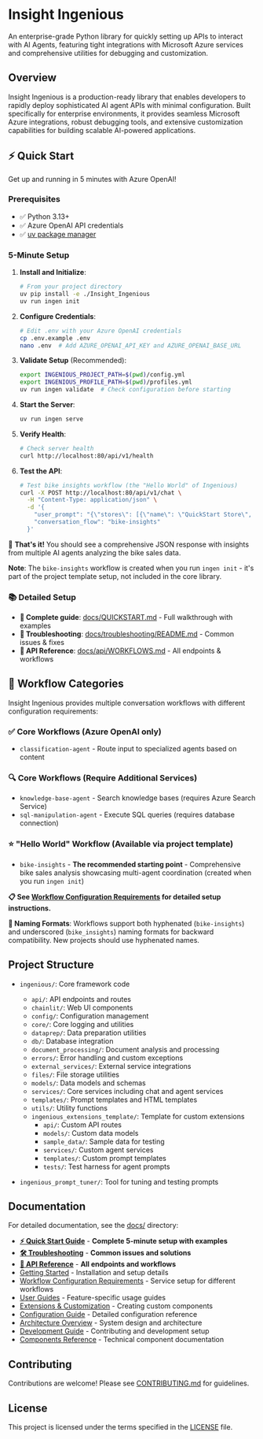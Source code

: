 # Insight Ingenious

An enterprise-grade Python library for quickly setting up APIs to interact with AI Agents, featuring tight integrations with Microsoft Azure services and comprehensive utilities for debugging and customization.

## Overview
Insight Ingenious is a production-ready library that enables developers to rapidly deploy sophisticated AI agent APIs with minimal configuration. Built specifically for enterprise environments, it provides seamless Microsoft Azure integrations, robust debugging tools, and extensive customization capabilities for building scalable AI-powered applications.

## ⚡ Quick Start

Get up and running in 5 minutes with Azure OpenAI!

### Prerequisites
- ✅ Python 3.13+
- ✅ Azure OpenAI API credentials
- ✅ [uv package manager](https://docs.astral.sh/uv/)

### 5-Minute Setup

1. **Install and Initialize**:
    ```bash
    # From your project directory
    uv pip install -e ./Insight_Ingenious
    uv run ingen init
    ```

2. **Configure Credentials**:
    ```bash
    # Edit .env with your Azure OpenAI credentials
    cp .env.example .env
    nano .env  # Add AZURE_OPENAI_API_KEY and AZURE_OPENAI_BASE_URL
    ```

3. **Validate Setup** (Recommended):
    ```bash
    export INGENIOUS_PROJECT_PATH=$(pwd)/config.yml
    export INGENIOUS_PROFILE_PATH=$(pwd)/profiles.yml
    uv run ingen validate  # Check configuration before starting
    ```

4. **Start the Server**:
    ```bash
    uv run ingen serve
    ```

5. **Verify Health**:
    ```bash
    # Check server health
    curl http://localhost:80/api/v1/health
    ```

6. **Test the API**:
    ```bash
    # Test bike insights workflow (the "Hello World" of Ingenious)
    curl -X POST http://localhost:80/api/v1/chat \
      -H "Content-Type: application/json" \
      -d '{
        "user_prompt": "{\"stores\": [{\"name\": \"QuickStart Store\", \"location\": \"NSW\", \"bike_sales\": [{\"product_code\": \"QS-001\", \"quantity_sold\": 1, \"sale_date\": \"2023-04-15\", \"year\": 2023, \"month\": \"April\", \"customer_review\": {\"rating\": 5.0, \"comment\": \"Perfect bike for getting started!\"}}], \"bike_stock\": []}], \"revision_id\": \"quickstart-1\", \"identifier\": \"hello-world\"}",
        "conversation_flow": "bike-insights"
      }'
    ```

🎉 **That's it!** You should see a comprehensive JSON response with insights from multiple AI agents analyzing the bike sales data.

**Note**: The `bike-insights` workflow is created when you run `ingen init` - it's part of the project template setup, not included in the core library.

### 📚 Detailed Setup
- **📖 Complete guide**: [docs/QUICKSTART.md](docs/QUICKSTART.md) - Full walkthrough with examples
- **🔧 Troubleshooting**: [docs/troubleshooting/README.md](docs/troubleshooting/README.md) - Common issues & fixes
- **📡 API Reference**: [docs/api/WORKFLOWS.md](docs/api/WORKFLOWS.md) - All endpoints & workflows

## 🎯 Workflow Categories

Insight Ingenious provides multiple conversation workflows with different configuration requirements:

### ✅ **Core Workflows (Azure OpenAI only)**
- `classification-agent` - Route input to specialized agents based on content

### 🔍 **Core Workflows (Require Additional Services)**
- `knowledge-base-agent` - Search knowledge bases (requires Azure Search Service)
- `sql-manipulation-agent` - Execute SQL queries (requires database connection)

### ⭐ **"Hello World" Workflow** (Available via project template)
- `bike-insights` - **The recommended starting point** - Comprehensive bike sales analysis showcasing multi-agent coordination (created when you run `ingen init`)

**📋 See [Workflow Configuration Requirements](docs/workflows/README.md) for detailed setup instructions.**

**🔄 Naming Formats**: Workflows support both hyphenated (`bike-insights`) and underscored (`bike_insights`) naming formats for backward compatibility. New projects should use hyphenated names.

## Project Structure

- `ingenious/`: Core framework code
  - `api/`: API endpoints and routes
  - `chainlit/`: Web UI components
  - `config/`: Configuration management
  - `core/`: Core logging and utilities
  - `dataprep/`: Data preparation utilities
  - `db/`: Database integration
  - `document_processing/`: Document analysis and processing
  - `errors/`: Error handling and custom exceptions
  - `external_services/`: External service integrations
  - `files/`: File storage utilities
  - `models/`: Data models and schemas
  - `services/`: Core services including chat and agent services
  - `templates/`: Prompt templates and HTML templates
  - `utils/`: Utility functions
  - `ingenious_extensions_template/`: Template for custom extensions
    - `api/`: Custom API routes
    - `models/`: Custom data models
    - `sample_data/`: Sample data for testing
    - `services/`: Custom agent services
    - `templates/`: Custom prompt templates
    - `tests/`: Test harness for agent prompts

- `ingenious_prompt_tuner/`: Tool for tuning and testing prompts

## Documentation

For detailed documentation, see the [docs/](docs/) directory:

- **[⚡ Quick Start Guide](docs/QUICKSTART.md)** - **Complete 5-minute setup with examples**
- **[🛠️ Troubleshooting](docs/troubleshooting/README.md)** - **Common issues and solutions**
- **[📡 API Reference](docs/api/WORKFLOWS.md)** - **All endpoints and workflows**
- [Getting Started](docs/getting-started/README.md) - Installation and setup details
- [Workflow Configuration Requirements](docs/workflows/README.md) - Service setup for different workflows
- [User Guides](docs/guides/README.md) - Feature-specific usage guides
- [Extensions & Customization](docs/extensions/README.md) - Creating custom components
- [Configuration Guide](docs/configuration/README.md) - Detailed configuration reference
- [Architecture Overview](docs/architecture/README.md) - System design and architecture
- [Development Guide](docs/development/README.md) - Contributing and development setup
- [Components Reference](docs/components/README.md) - Technical component documentation

## Contributing

Contributions are welcome! Please see [CONTRIBUTING.md](CONTRIBUTING.md) for guidelines.

## License

This project is licensed under the terms specified in the [LICENSE](LICENSE) file.

